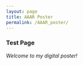 ```yaml
---
layout: page
title: AAAR Poster
permalink: /AAAR_poster/
---
```


### Test Page ###

*Welcome to my digital poster!*